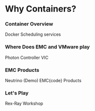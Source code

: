 # Why Containers?

### Container Overview
Docker
Scheduling services


### Where Does EMC and VMware play
Photon Controller
VIC

### EMC Products
Neutrino (Demo)
EMC{code} Products

### Let's Play
Rex-Ray Workshop




